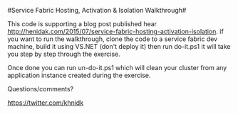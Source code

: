 #Service Fabric Hosting, Activation & Isolation Walkthrough#


This code is supporting a blog post published hear http://henidak.com/2015/07/service-fabric-hosting-activation-isolation. if you want to run the walkthrough, clone the code to a service fabric dev machine, build it using VS.NET (don't deploy it) then run do-it.ps1 it will take you step by step through the exercise. 

Once done you can run un-do-it.ps1 which will clean your cluster from any application instance created during the exercise. 


Questions/comments? 

https://twitter.com/khnidk
